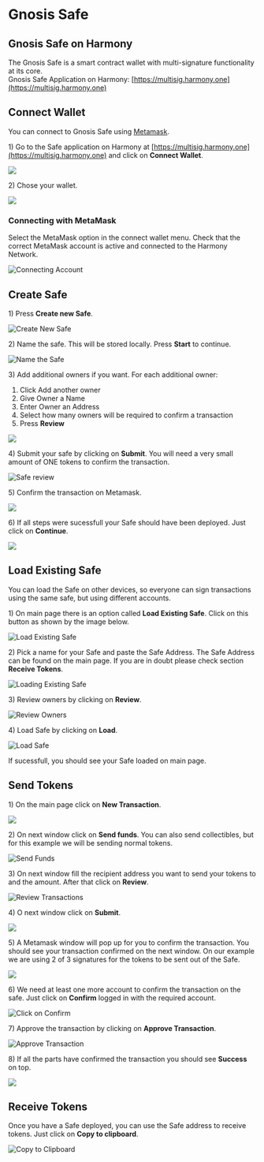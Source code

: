 # Gnosis Safe

## Gnosis Safe on Harmony

The Gnosis Safe is a smart contract wallet with multi-signature functionality at its core. \
Gnosis Safe Application on Harmony: [https://multisig.harmony.one](https://multisig.harmony.one)

## Connect Wallet

You can connect to Gnosis Safe using [Metamask](../metamask-wallet.md).

1\) Go to the Safe application on Harmony at [https://multisig.harmony.one](https://multisig.harmony.one) and click on **Connect Wallet**.

![](../../../../../.gitbook/assets/gnosis-safe1.png)

2\) Chose your wallet.

![](../../../../../.gitbook/assets/gnosis-safe2.png)

### Connecting with MetaMask

Select the MetaMask option in the connect wallet menu. Check that the correct MetaMask account is active and connected to the Harmony Network.

![Connecting Account](../../../../../.gitbook/assets/gnosis-safe3.png)

## Create Safe

1\) Press **Create new Safe**.

![Create New Safe](../../../../../.gitbook/assets/gnosis-safe4.png)

2\) Name the safe. This will be stored locally. Press **Start** to continue.

![Name the Safe](../../../../../.gitbook/assets/gnosis-safe5.png)

3\) Add additional owners if you want. For each additional owner:

1. Click Add another owner
2. Give Owner a Name
3. Enter Owner an Address
4. Select how many owners will be required to confirm a transaction
5. Press **Review**

![](<../../../../../.gitbook/assets/gnosis-safe6 (1).png>)

4\) Submit your safe by clicking on **Submit**. You will need a very small amount of ONE tokens to confirm the transaction.

![Safe review](../../../../../.gitbook/assets/gnosis-safe7.png)

5\) Confirm the transaction on Metamask.

![](../../../../../.gitbook/assets/gnosis-safe8.png)

6\) If all steps were sucessfull your Safe should have been deployed. Just click on **Continue**.

![](../../../../../.gitbook/assets/gnosis-safe9.png)

## Load Existing Safe

You can load the Safe on other devices, so everyone can sign transactions using the same safe, but using different accounts.

1\) On main page there is an option called **Load Existing Safe**. Click on this button as shown by the image below.

![Load Existing Safe](../../../../../.gitbook/assets/gnosis-safe11.png)

2\) Pick a name for your Safe and paste the Safe Address. The Safe Address can be found on the main page. If you are in doubt please check section **Receive Tokens**.

![Loading Existing Safe](../../../../../.gitbook/assets/gnosis-safe12.png)

3\) Review owners by clicking on **Review**.

![Review Owners](../../../../../.gitbook/assets/gnosis-safe13.png)

4\) Load Safe by clicking on **Load**.

![Load Safe](../../../../../.gitbook/assets/gnosis-safe14.png)

If sucessfull, you should see your Safe loaded on main page.

## Send Tokens

1\) On the main page click on **New Transaction**.

![](../../../../../.gitbook/assets/gnosis-safe15.png)

2\) On next window click on **Send funds**. You can also send collectibles, but for this example we will be sending normal tokens.

![Send Funds](../../../../../.gitbook/assets/gnosis-safe16.png)

3\) On next window fill the recipient address you want to send your tokens to and the amount. After that click on **Review**.

![Review Transactions](../../../../../.gitbook/assets/gnosis-safe17.png)

4\) O next window click on **Submit**.

![](../../../../../.gitbook/assets/gnosis-safe18.png)

5\) A Metamask window will pop up for you to confirm the transaction. You should see your transaction confirmed on the next window. On our example we are using 2 of 3 signatures for the tokens to be sent out of the Safe.

![](../../../../../.gitbook/assets/gnosis-safe19.png)

6\) We need at least one more account to confirm the transaction on the safe. Just click on **Confirm** logged in with the required account.

![Click on Confirm](../../../../../.gitbook/assets/gnosis-safe20.png)

7\) Approve the transaction by clicking on **Approve Transaction**.

![Approve Transaction](../../../../../.gitbook/assets/gnosis-safe21.png)

8\) If all the parts have confirmed the transaction you should see **Success** on top.

![](../../../../../.gitbook/assets/gnosis-safe22.png)

## Receive Tokens

Once you have a Safe deployed, you can use the Safe address to receive tokens. Just click on **Copy to clipboard**.

![Copy to Clipboard](../../../../../.gitbook/assets/gnosis-safe10.png)
